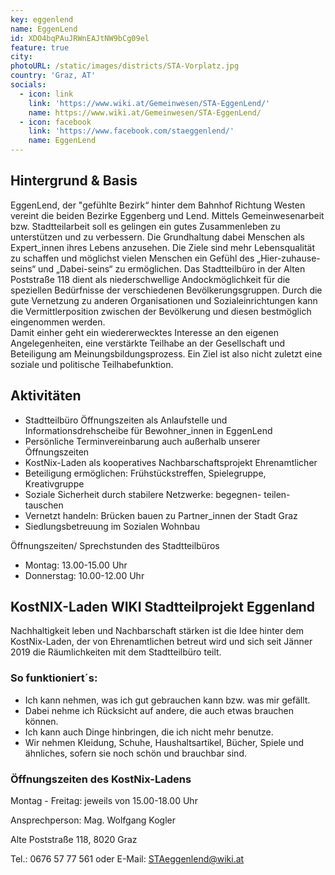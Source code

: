 ```yaml
---
key: eggenlend
name: EggenLend
id: XDO4bqPAuJRWnEAJtNW9bCg09el
feature: true
city:
photoURL: /static/images/districts/STA-Vorplatz.jpg
country: 'Graz, AT'
socials:
  - icon: link
    link: 'https://www.wiki.at/Gemeinwesen/STA-EggenLend/'
    name: https://www.wiki.at/Gemeinwesen/STA-EggenLend/
  - icon: facebook
    link: 'https://www.facebook.com/staeggenlend/'
    name: EggenLend
---
```

## Hintergrund & Basis

EggenLend, der "gefühlte Bezirk“ hinter dem Bahnhof Richtung Westen vereint die beiden Bezirke Eggenberg und Lend.
Mittels Gemeinwesenarbeit bzw. Stadtteilarbeit soll es gelingen ein gutes Zusammenleben zu unterstützen und zu verbessern. 
Die Grundhaltung dabei Menschen als Expert_innen ihres Lebens anzusehen. 
Die Ziele sind mehr Lebensqualität zu schaffen und möglichst vielen Menschen ein Gefühl des „Hier-zuhause-seins“ und „Dabei-seins“ zu ermöglichen. 
Das Stadtteilbüro in der Alten Poststraße 118 dient als niederschwellige Andockmöglichkeit für die speziellen Bedürfnisse der verschiedenen Bevölkerungsgruppen. 
Durch die gute Vernetzung zu anderen Organisationen und Sozialeinrichtungen kann die Vermittlerposition zwischen der Bevölkerung und diesen bestmöglich eingenommen werden.  
Damit einher geht ein wiedererwecktes Interesse an den eigenen Angelegenheiten, eine verstärkte Teilhabe an der Gesellschaft und Beteiligung am Meinungsbildungsprozess. 
Ein Ziel ist also nicht zuletzt eine soziale und politische Teilhabefunktion. 

## Aktivitäten

* Stadtteilbüro Öffnungszeiten als Anlaufstelle und Informationsdrehscheibe für Bewohner_innen in EggenLend
* Persönliche Terminvereinbarung auch außerhalb unserer Öffnungszeiten
* KostNix-Laden als kooperatives Nachbarschaftsprojekt Ehrenamtlicher
* Beteiligung ermöglichen: Frühstückstreffen, Spielegruppe, Kreativgruppe
* Soziale Sicherheit durch stabilere Netzwerke: begegnen- teilen-tauschen
* Vernetzt handeln: Brücken bauen zu Partner_innen der Stadt Graz
* Siedlungsbetreuung im Sozialen Wohnbau

Öffnungszeiten/ Sprechstunden des Stadtteilbüros
* Montag: 13.00-15.00 Uhr
* Donnerstag: 10.00-12.00 Uhr

## KostNIX-Laden WIKI Stadtteilprojekt Eggenland

Nachhaltigkeit leben und Nachbarschaft stärken ist die Idee hinter dem KostNix-Laden, der von Ehrenamtlichen betreut wird und sich seit Jänner 2019 die Räumlichkeiten mit dem Stadtteilbüro teilt.

### So funktioniert´s:
* Ich kann nehmen, was ich gut gebrauchen kann bzw. was mir gefällt.
* Dabei nehme ich Rücksicht auf andere, die auch etwas brauchen können.
* Ich kann auch Dinge hinbringen, die ich nicht mehr benutze.
* Wir nehmen Kleidung, Schuhe, Haushaltsartikel, Bücher, Spiele und ähnliches, sofern sie noch schön und brauchbar sind.

### Öffnungszeiten des KostNix-Ladens

Montag - Freitag: jeweils von 15.00-18.00 Uhr

Ansprechperson: Mag. Wolfgang Kogler

Alte Poststraße 118, 8020 Graz

Tel.: 0676 57 77 561 oder E-Mail: STAeggenlend@wiki.at

 

